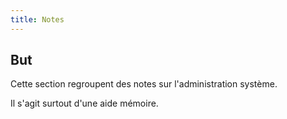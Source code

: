 ```yaml
---
title: Notes
---
```


## But

Cette section regroupent des notes sur l'administration système.

Il s'agit surtout d'une aide mémoire.